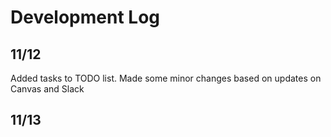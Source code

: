 # Development Log

## 11/12

Added tasks to TODO list.
Made some minor changes based on updates on Canvas and Slack

## 11/13
